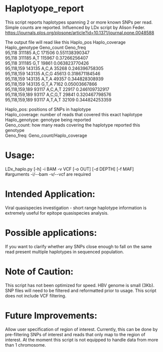 # Haplotyope_report

This script reports haplotypes spanning 2 or more known SNPs per read. Simple counts are reported. Influenced by LDx script by Alison Feder. https://journals.plos.org/plosone/article?id=10.1371/journal.pone.0048588

The output file will read like this
Haplo_pos         Haplo_coverage  Haplo_genotype  Geno_count	Geno_freq\
95,118            311185          A,C             171506      0.551138390347\
95,118            311185          A,T             115967      0.37266256407\
95,118            311185          G,T              19861      0.063823770426\
95,118,159        143135          A,C,A            35268      0.246396758305\
95,118,159        143135          A,C,G            45613      0.318671184546\
95,118,159        143135          A,T,A            49357      0.344828308939\
95,118,159        143135          G,T,A             7162      0.05003667866\
95,118,159,189     93117          A,C,A,T          22917      0.246109732917\
95,118,159,189     93117          A,C,G,T          29841      0.320467798576\
95,118,159,189     93117          A,T,A,T          32109      0.344824253359

Haplo_pos: positions of SNPs in haplotype\
Haplo_coverage: number of reads that covered this exact haplotype\
Haplo_genotype: genotype being reported\
Geno_count: how many reads covering the haplotype reported this genotype\
Geno_freq: Geno_count/Haplo_coverage

# Usage:
LDx_haplo.py [-h] -i BAM -v VCF [-o OUT] [-d DEPTH] [-f MAF]\
#arguments -i/--bam -v/--vcf are required

# Intended Application:
Viral quasispecies investigation - short range haplotype information is extremely useful for epitope quasispecies analysis.

# Possible applications:
If you want to clarify whether any SNPs close enough to fall on the same read present multiple haplotypes in sequenced population.

# Note of Caution:
This script has not been optimized for speed. HBV genome is small (3Kb).
SNP files will need to be filtered and reformatted prior to usage. This script does not include VCF filtering.

# Future Improvements:
Allow user specification of region of interest. Currently, this can be done by pre-filtering SNPs of interest and reads that only map to the region of interest.
At the moment this script is not equipped to handle data from more than 1 chromosome.

